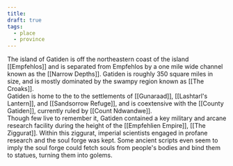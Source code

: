 ```yaml
---
title: 
draft: true
tags:
  - place
  - province
---
```

The island of Gatiden is off the northeastern coast of the island [[Empfehlos]] and is separated from Empfehlos by a one mile wide channel known as the [[Narrow Depths]]. Gatiden is roughly 350 square miles in size, and is mostly dominated by the swampy region known as [[The Croaks]].<br>
Gatiden is home to the to the settlements of [[Gunaraad]], [[Lashtarl's Lantern]], and [[Sandsorrow Refuge]], and is coextensive with the [[County Gatiden]], currently ruled by [[Count Ndwandwe]].<br>
Though few live to remember it, Gatiden contained a key military and arcane research facility during the height of the [[Empfehlien Empire]], [[The Ziggurat]]. Within this ziggurat, imperial scientists engaged in profane research and the soul forge was kept. Some ancient scripts even seem to imply the soul forge could fetch souls from people's bodies and bind them to statues, turning them into golems.